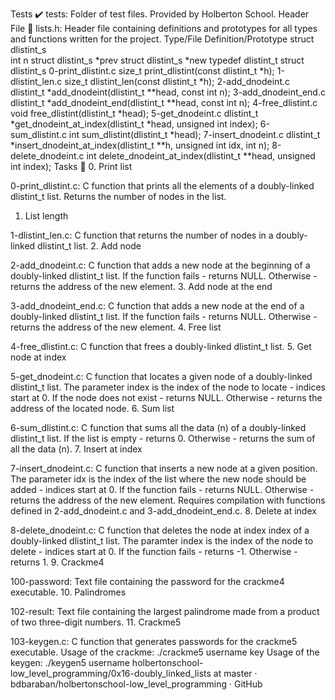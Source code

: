 Tests ✔️
tests: Folder of test files. Provided by Holberton School.
Header File 📁
lists.h: Header file containing definitions and prototypes for all types and functions written for the project.
Type/File	Definition/Prototype
struct dlistint_s	
int n
struct dlistint_s *prev
struct dlistint_s *new
typedef dlistint_t	struct dlistint_s
0-print_dlistint.c	size_t print_dlistint(const dlistint_t *h);
1-dlistint_len.c	size_t dlistint_len(const dlistint_t *h);
2-add_dnodeint.c	dlistint_t *add_dnodeint(dlistint_t **head, const int n);
3-add_dnodeint_end.c	dlistint_t *add_dnodeint_end(dlistint_t **head, const int n);
4-free_dlistint.c	void free_dlistint(dlistint_t *head);
5-get_dnodeint.c	dlistint_t *get_dnodeint_at_index(dlistint_t *head, unsigned int index);
6-sum_dlistint.c	int sum_dlistint(dlistint_t *head);
7-insert_dnodeint.c	dlistint_t *insert_dnodeint_at_index(dlistint_t **h, unsigned int idx, int n);
8-delete_dnodeint.c	int delete_dnodeint_at_index(dlistint_t **head, unsigned int index);
Tasks 📃
0. Print list

0-print_dlistint.c: C function that prints all the elements of a doubly-linked dlistint_t list.
Returns the number of nodes in the list.
1. List length

1-dlistint_len.c: C function that returns the number of nodes in a doubly-linked dlistint_t list.
2. Add node

2-add_dnodeint.c: C function that adds a new node at the beginning of a doubly-linked dlistint_t list.
If the function fails - returns NULL.
Otherwise - returns the address of the new element.
3. Add node at the end

3-add_dnodeint_end.c: C function that adds a new node at the end of a doubly-linked dlistint_t list.
If the function fails - returns NULL.
Otherwise - returns the address of the new element.
4. Free list

4-free_dlistint.c: C function that frees a doubly-linked dlistint_t list.
5. Get node at index

5-get_dnodeint.c: C function that locates a given node of a doubly-linked dlistint_t list.
The parameter index is the index of the node to locate - indices start at 0.
If the node does not exist - returns NULL.
Otherwise - returns the address of the located node.
6. Sum list

6-sum_dlistint.c: C function that sums all the data (n) of a doubly-linked dlistint_t list.
If the list is empty - returns 0.
Otherwise - returns the sum of all the data (n).
7. Insert at index

7-insert_dnodeint.c: C function that inserts a new node at a given position.
The parameter idx is the index of the list where the new node should be added - indices start at 0.
If the function fails - returns NULL.
Otherwise - returns the address of the new element.
Requires compilation with functions defined in 2-add_dnodeint.c and 3-add_dnodeint_end.c.
8. Delete at index

8-delete_dnodeint.c: C function that deletes the node at index index of a doubly-linked dlistint_t list.
The paramter index is the index of the node to delete - indices start at 0.
If the function fails - returns -1.
Otherwise - returns 1.
9. Crackme4

100-password: Text file containing the password for the crackme4 executable.
10. Palindromes

102-result: Text file containing the largest palindrome made from a product of two three-digit numbers.
11. Crackme5

103-keygen.c: C function that generates passwords for the crackme5 executable.
Usage of the crackme: ./crackme5 username key
Usage of the keygen: ./keygen5 username
holbertonschool-low_level_programming/0x16-doubly_linked_lists at master · bdbaraban/holbertonschool-low_level_programming · GitHub
